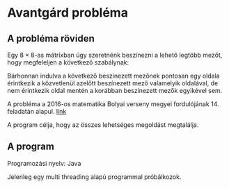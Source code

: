 # Avantgárd probléma

## A probléma röviden

Egy $8 \times 8$-as mátrixban úgy szeretnénk beszínezni a lehető legtöbb mezőt, hogy megfeleljen a következő szabálynak:

Bárhonnan indulva a következő beszínezett mezőnek pontosan egy oldala érintkezik a közvetlenül azelőtt beszínezett mező valamelyik oldalával, de nem érintkezik oldal mentén a korábban beszínezett mezők egyikével sem.

A probléma a 2016-os matematika Bolyai verseny megyei fordulójának 14. feladatán alapul. [link](https://www.bolyaiverseny.hu/matek/2016-17/megyei8.pdf)

A program célja, hogy az összes lehetséges megoldást megtalálja.

## A program

Programozási nyelv: Java

Jelenleg egy multi threading alapú programmal próbálkozok.
